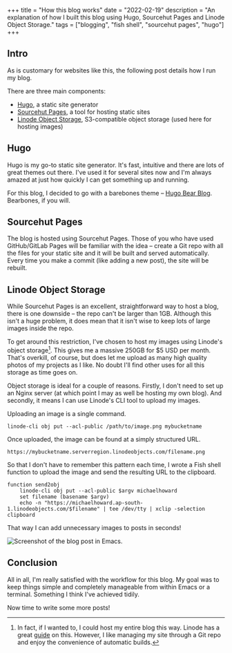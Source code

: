 +++
title = "How this blog works"
date = "2022-02-19"
description = "An explanation of how I built this blog using Hugo, Sourcehut Pages and Linode Object Storage."
tags = ["blogging", "fish shell", "sourcehut pages", "hugo"]
+++

## Intro

As is customary for websites like this, the following post details how I run my blog.

There are three main components:

- [Hugo](https://gohugo.io/), a static site generator
- [Sourcehut Pages](https://srht.site/), a tool for hosting static sites
- [Linode Object Storage](https://www.linode.com/products/object-storage/), S3-compatible object storage (used here for hosting images)

## Hugo

Hugo is my go-to static site generator. It's fast, intuitive and there are lots of great themes out there. I've used it for several sites now and I'm always amazed at just how quickly I can get something up and running.

For this blog, I decided to go with a barebones theme – [Hugo Bear Blog](https://github.com/janraasch/hugo-bearblog/). Bearbones, if you will.

## Sourcehut Pages

The blog is hosted using Sourcehut Pages. Those of you who have used GitHub/GitLab Pages will be familiar with the idea – create a Git repo with all the files for your static site and it will be built and served automatically. Every time you make a commit (like adding a new post), the site will be rebuilt.

## Linode Object Storage

While Sourcehut Pages is an excellent, straightforward way to host a blog, there is one downside – the repo can't be larger than 1GB. Although this isn't a huge problem, it does mean that it isn't wise to keep lots of large images inside the repo.

To get around this restriction, I've chosen to host my images using Linode's object storage[^1]. This gives me a massive 250GB for $5 USD per month. That's overkill, of course, but does let me upload as many high quality photos of my projects as I like. No doubt I'll find other uses for all this storage as time goes on.

Object storage is ideal for a couple of reasons. Firstly, I don't need to set up an Nginx server (at which point I may as well be hosting my own blog). And secondly, it means I can use Linode's CLI tool to upload my images.

Uploading an image is a single command.

`linode-cli obj put --acl-public /path/to/image.png mybucketname`

Once uploaded, the image can be found at a simply structured URL.

`https://mybucketname.serverregion.linodeobjects.com/filename.png`

So that I don't have to remember this pattern each time, I wrote a Fish shell function to upload the image and send the resulting URL to the clipboard.

``` fish
function send2obj
    linode-cli obj put --acl-public $argv michaelhoward
    set filename (basename $argv)
    echo -n "https://michaelhoward.ap-south-1.linodeobjects.com/$filename" | tee /dev/tty | xclip -selection clipboard
```

That way I can add unnecessary images to posts in seconds!

![Screenshot of the blog post in Emacs.](https://michaelhoward.ap-south-1.linodeobjects.com/how-i-blog-screenshot.png "Screenshot of this post in Emacs")

## Conclusion

All in all, I'm really satisfied with the workflow for this blog. My goal was to keep things simple and completely manageable from within Emacs or a terminal. Something I think I've achieved tidily. 

Now time to write some more posts!

[^1]: In fact, if I wanted to, I could host my entire blog this way. Linode has a great [guide](https://www.linode.com/docs/guides/host-static-site-object-storage/) on this. However, I like managing my site through a Git repo and enjoy the convenience of automatic builds.
